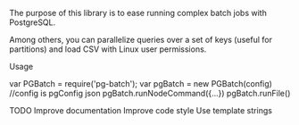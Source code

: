 The purpose of this library is to ease running complex batch jobs with PostgreSQL.

Among others, you can parallelize queries over a set of keys (useful for partitions) and load CSV with Linux user permissions.


Usage

var PGBatch = require('pg-batch');
var pgBatch = new PGBatch(config) //config is pgConfig json
pgBatch.runNodeCommand({...})
pgBatch.runFile()

TODO
Improve documentation
Improve code style
Use template strings